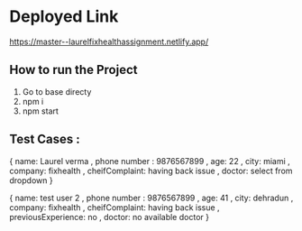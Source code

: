 # Deployed Link
https://master--laurelfixhealthassignment.netlify.app/


## How to run the Project

1. Go to base directy
2. npm i
3. npm start


## Test Cases : 

{
name: Laurel verma ,
phone number : 9876567899 , 
age: 22 , 
city: miami , 
company: fixhealth , 
cheifComplaint: having back issue , 
doctor: select from dropdown
}

{
name: test user 2 , 
phone number : 9876567899 , 
age: 41 , 
city: dehradun , 
company: fixhealth , 
cheifComplaint: having back issue , 
previousExperience: no , 
doctor: no available doctor
}


